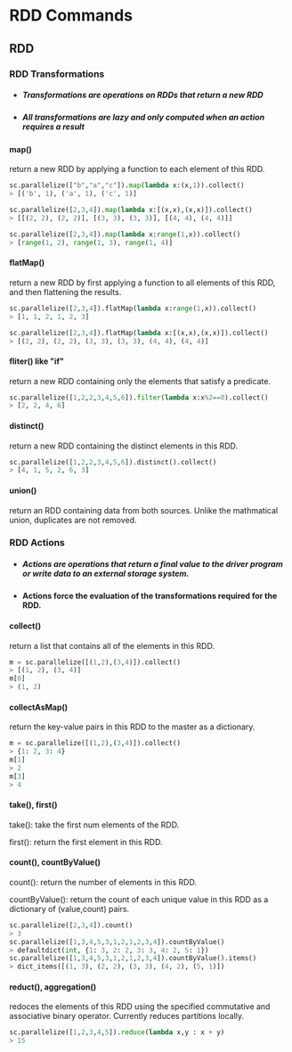 # RDD Commands

## RDD

### RDD Transformations
- ##### Transformations are operations on RDDs that return a new RDD

- ##### All transformations are lazy and only computed when an action requires a result



#### map()

return a new RDD by applying a function to each element of this RDD.

```python
sc.parallelize(["b","a","c"]).map(lambda x:(x,1)).collect()
> [('b', 1), ('a', 1), ('c', 1)]

sc.parallelize([2,3,4]).map(lambda x:[(x,x),(x,x)]).collect()
> [[(2, 2), (2, 2)], [(3, 3), (3, 3)], [(4, 4), (4, 4)]]

sc.parallelize([2,3,4]).map(lambda x:range(1,x)).collect()
> [range(1, 2), range(1, 3), range(1, 4)]
```



#### flatMap()

return a new RDD by first applying a function to all elements of this RDD, and then flattening the results.

```python
sc.parallelize([2,3,4]).flatMap(lambda x:range(1,x)).collect()
> [1, 1, 2, 1, 2, 3]

sc.parallelize([2,3,4]).flatMap(lambda x:[(x,x),(x,x)]).collect()
> [(2, 2), (2, 2), (3, 3), (3, 3), (4, 4), (4, 4)]

```



#### fliter()  like "if"

return a new RDD containing only the elements that satisfy a predicate.

```python
sc.parallelize([1,2,2,3,4,5,6]).filter(lambda x:x%2==0).collect()
> [2, 2, 4, 6]
```



#### distinct()

return a new RDD containing the distinct elements in this RDD.

```python
sc.parallelize([1,2,2,3,4,5,6]).distinct().collect()
> [4, 1, 5, 2, 6, 3]
```



#### union()

return an RDD containing data from both sources. Unlike the mathmatical union, duplicates are not removed.





### RDD Actions

- ##### Actions are operations that return a final value to the driver program or write data to an external storage system. 

- #### Actions force the evaluation of the transformations required for the RDD.



#### collect()

return a list that contains all of the elements in this RDD.

```python
m = sc.parallelize([(1,2),(3,4)]).collect()
> [(1, 2), (3, 4)]
m[0]
> (1, 2)
```



#### collectAsMap()

return the key-value pairs in this RDD to the master as a dictionary.

```python
m = sc.parallelize([(1,2),(3,4)]).collect()
> {1: 2, 3: 4}
m[1]
> 2
m[3]
> 4
```



#### take(), first()

take(): take the first num elements of the RDD.

first(): return the first element in this RDD.



#### count(), countByValue()

count(): return the number of elements in this RDD.

countByValue(): return the count of each unique value in this RDD as a dictionary of (value,count) pairs.

```python
sc.parallelize([2,3,4]).count()
> 3
sc.parallelize([1,3,4,5,3,1,2,1,2,3,4]).countByValue()
> defaultdict(int, {1: 3, 2: 2, 3: 3, 4: 2, 5: 1})
sc.parallelize([1,3,4,5,3,1,2,1,2,3,4]).countByValue().items()
> dict_items([(1, 3), (2, 2), (3, 3), (4, 2), (5, 1)])
```



#### reduct(), aggregation()

redoces the elements of this RDD using the specified commutative and associative binary operator. Currently reduces partitions locally.

```python
sc.parallelize([1,2,3,4,5]).reduce(lambda x,y : x + y)
> 15
```

